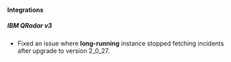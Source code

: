 
#### Integrations
##### IBM QRadar v3
- Fixed an issue where **long-running** instance stopped fetching incidents after upgrade to version 2_0_27.

